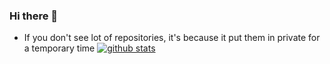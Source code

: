 ### Hi there 👋
- If you don't see lot of repositories, it's because it put them in private for a temporary time
[![github stats](https://github-readme-stats.vercel.app/api?username=Alekuso&show_icons=true&theme=tokyonight)](https://github.com/anuraghazra/github-readme-stats)
